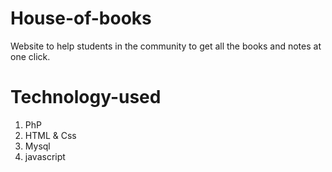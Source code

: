 # House-of-books
Website to help students in the community to get all the books and notes at one click.<br>

# Technology-used
1. PhP
2. HTML & Css
3. Mysql
4. javascript
